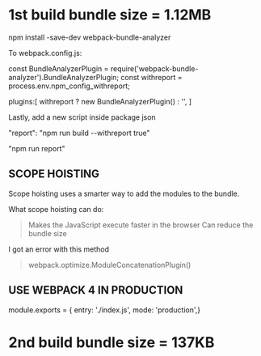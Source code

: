 # 1st build bundle size = 1.12MB

npm install -save-dev webpack-bundle-analyzer

To webpack.config.js:

const BundleAnalyzerPlugin = require('webpack-bundle-analyzer').BundleAnalyzerPlugin;
const withreport = process.env.npm_config_withreport;

plugins:[
    withreport ? new BundleAnalyzerPlugin() : '',
]


Lastly, add a new script inside package json

"report": "npm run build --withreport true"


"npm run report" 


## SCOPE HOISTING
Scope hoisting uses a smarter way to add the modules to the bundle.

What scope hoisting can do:

> Makes the JavaScript execute faster in the browser
> Can reduce the bundle size

I got an error with this method

 > ​webpack.optimize.ModuleConcatenationPlugin()

 ## USE WEBPACK 4 IN PRODUCTION

module.exports = {
  entry: './index.js',
  mode: 'production',}
 # 2nd build bundle size = 137KB